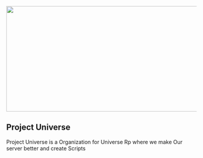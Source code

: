 <p align="center">
  <img width="1280" height="280" src="https://github.com/UniverseFW/universe_assets/blob/main/banner/universe_cover.png">
</p>

## Project Universe
Project Universe is a Organization for Universe Rp where we make Our server better and create Scripts 
